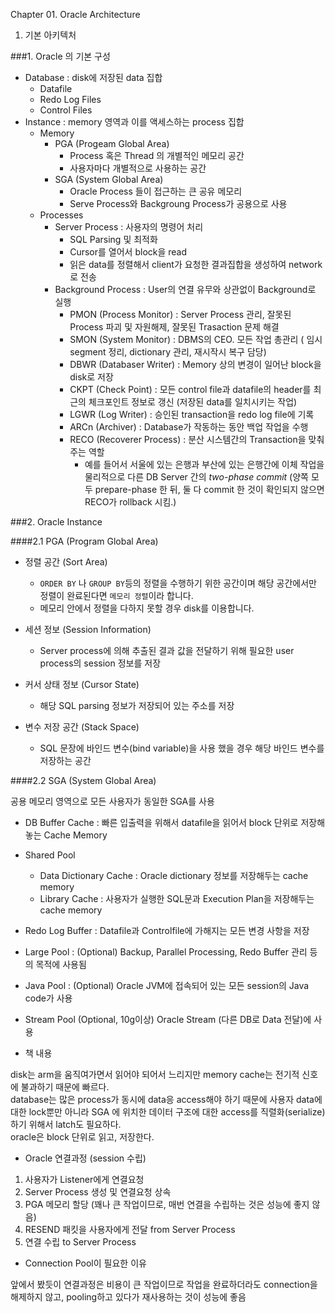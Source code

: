 Chapter 01. Oracle Architecture
01. 기본 아키텍처

###1. Oracle 의 기본 구성
  - Database : disk에 저장된 data 집합
    - Datafile
    - Redo Log Files
    - Control Files
  - Instance : memory 영역과 이를 액세스하는 process 집합
    - Memory
      - PGA (Progeam Global Area)
        - Process 혹은 Thread 의 개별적인 메모리 공간
        - 사용자마다 개별적으로 사용하는 공간
      - SGA (System Global Area)
        - Oracle Process 들이 접근하는 큰 공유 메모리
        - Serve Process와 Backgroung Process가 공용으로 사용
    - Processes
      - Server Process : 사용자의 명령어 처리
        - SQL Parsing 및 최적화
        - Cursor를 열어서 block을 read
        - 읽은 data를 정렬해서 client가 요청한 결과집합을 생성하여 network로 전송
      - Background Process : User의 연결 유무와 상관없이 Background로 실행
        - PMON (Process Monitor) : Server Process 관리, 잘못된 Process 파괴 및 자원해제, 잘못된 Trasaction 문제 해결
        - SMON (System Monitor) : DBMS의 CEO. 모든 작업 총관리 ( 임시 segment 정리, dictionary 관리, 재시작시 복구 담당)
        - DBWR (Databaser Writer) : Memory 상의 변경이 일어난 block을 disk로 저장
        - CKPT (Check Point) : 모든 control file과 datafile의 header를 최근의 체크포인트 정보로 갱신 (저장된 data를 일치시키는 작업)
        - LGWR (Log Writer) : 승인된 transaction을 redo log file에 기록
        - ARCn (Archiver) : Database가 작동하는 동안 백업 작업을 수행
        - RECO (Recoverer Process) : 분산 시스템간의 Transaction을 맞춰주는 역할
          - 예를 들어서 서울에 있는 은행과 부산에 있는 은행간에 이체 작업을 물리적으로 다른 DB Server 간의 *two-phase commit*
          (양쪽 모두 prepare-phase 한 뒤, 둘 다 commit 한 것이 확인되지 않으면 RECO가 rollback 시킴.)

###2. Oracle Instance

####2.1 PGA (Program Global Area)

* 정렬 공간 (Sort Area)
  - `ORDER BY` 나 `GROUP BY`등의 정렬을 수행하기 위한 공간이며 해당 공간에서만 정렬이 완료된다면 `메모리 정렬`이라 합니다.
  - 메모리 안에서 정렬을 다하지 못할 경우 disk를 이용합니다.

* 세션 정보 (Session Information)
  - Server process에 의해 추출된 결과 값을 전달하기 위해 필요한 user process의 session 정보를 저장

* 커서 상태 정보 (Cursor State)
  - 해당 SQL parsing 정보가 저장되어 있는 주소를 저장

* 변수 저장 공간 (Stack Space)
  - SQL 문장에 바인드 변수(bind variable)을 사용 했을 경우 해당 바인드 변수를 저장하는 공간

####2.2 SGA (System Global Area)

공용 메모리 영역으로 모든 사용자가 동일한 SGA를 사용

* DB Buffer Cache : 빠른 입출력을 위해서 datafile을 읽어서 block 단위로 저장해 놓는 Cache Memory
* Shared Pool
  - Data Dictionary Cache : Oracle dictionary 정보를 저장해두는 cache memory
  - Library Cache : 사용자가 실행한 SQL문과 Execution Plan을 저장해두는 cache memory
* Redo Log Buffer : Datafile과 Controlfile에 가해지는 모든 변경 사항을 저장
* Large Pool : (Optional) Backup, Parallel Processing, Redo Buffer 관리 등의 목적에 사용됨
* Java Pool : (Optional) Oracle JVM에 접속되어 있는 모든 session의 Java code가 사용
* Stream Pool (Optional, 10g이상) Oracle Stream (다른 DB로 Data 전달)에 사용


* 책 내용

disk는 arm을 움직여가면서 읽어야 되어서 느리지만 memory cache는 전기적 신호에 불과하기 때문에 빠르다.  
database는 많은 process가 동시에 data응 access해야 하기 때문에 사용자 data에 대한 lock뿐만 아니라 SGA 에 위치한 데이터 구조에 대한 access를 직렬화(serialize)하기 위해서 latch도 필요하다.  
oracle은 block 단위로 읽고, 저장한다.

* Oracle 연결과정 (session 수립)

1. 사용자가 Listener에게 연결요청
2. Server Process 생성 및 연결요청 상속
3. PGA 메모리 할당 (꽤나 큰 작업이므로, 매번 연결을 수립하는 것은 성능에 좋지 않음)
4. RESEND 패킷을 사용자에게 전달 from Server Process
5. 연결 수립 to Server Process

* Connection Pool이 필요한 이유

앞에서 봤듯이 연결과정은 비용이 큰 작업이므로 작업을 완료하더라도 connection을 해제하지 않고, pooling하고 있다가 재사용하는 것이 성능에 좋음
